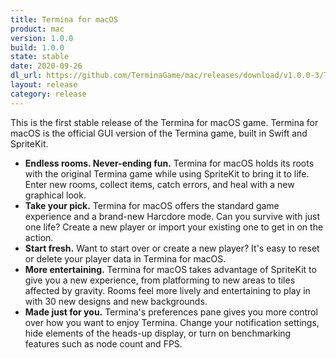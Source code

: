 ```yaml
---
title: Termina for macOS
product: mac
version: 1.0.0
build: 1.0.0
state: stable
date: 2020-09-26
dl_url: https://github.com/TerminaGame/mac/releases/download/v1.0.0-3/Termina-v1.0.0-3.zip
layout: release
category: release
---
```

This is the first stable release of the Termina for macOS game. Termina for macOS is the official GUI version of the Termina game, built in Swift and SpriteKit.

- **Endless rooms. Never-ending fun.** Termina for macOS holds its roots with the original Termina game while using SpriteKit to bring it to life. Enter new rooms, collect items, catch errors, and heal with a new graphical look.
- **Take your pick.** Termina for macOS offers the standard game experience and a brand-new Harcdore mode. Can you survive with just one life? Create a new player or import your existing one to get in on the action.
- **Start fresh.** Want to start over or create a new player? It's easy to reset or delete your player data in Termina for macOS.
- **More entertaining.** Termina for macOS takes advantage of SpriteKit to give you a new experience, from platforming to new areas to tiles affected by gravity. Rooms feel more lively and entertaining to play in with 30 new designs and new backgrounds.
- **Made just for you.** Termina's preferences pane gives you more control over how you want to enjoy Termina. Change your notification settings, hide elements of the heads-up display, or turn on benchmarking features such as node count and FPS.
